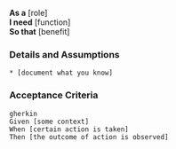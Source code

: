 **As a** [role]  
**I need** [function]  
**So that** [benefit]  
      
### Details and Assumptions
    * [document what you know]      
    
### Acceptance Criteria     
    gherkin 
    Given [some context]
    When [certain action is taken]
    Then [the outcome of action is observed]
